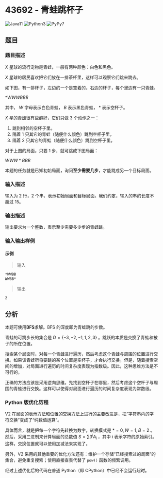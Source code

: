 # 43692 - 青蛙跳杯子

![Java11](https://img.shields.io/badge/Java11-AC-green)
![Python3](https://img.shields.io/badge/Python3-AC-green)
![PyPy7](https://img.shields.io/badge/PyPy7-AC-green)

## 题目

### 题目描述

$X$ 星球的流行宠物是青蛙，一般有两种颜色：白色和黑色。

$X$ 星球的居民喜欢把它们放在一排茶杯里，这样可以观察它们跳来跳去。

如下图，有一排杯子，左边的一个是空着的，右边的杯子，每个里边有一只青蛙。

$*WWWBBB$

其中， $W$ 字母表示白色青蛙， $B$ 表示黑色青蛙， $*$ 表示空杯子。

$X$ 星的青蛙很有些癖好，它们只做 3 个动作之一：

1. 跳到相邻的空杯子里。
2. 隔着 1 只其它的青蛙（随便什么颜色）跳到空杯子里。
3. 隔着 2 只其它的青蛙（随便什么颜色）跳到空杯子里。

对于上图的局面，只要 1 步，就可跳成下图局面：

$WWW*BBB$

本题的任务就是已知初始局面，询问**至少需要几步**，才能跳成另一个目标局面。

### 输入描述

输入为 2 行，2 个串，表示初始局面和目标局面。我们约定，输入的串的长度不超过 15。

### 输出描述

输出要求为一个整数，表示至少需要多少步的青蛙跳。

### 输入输出样例

#### 示例

> 输入

```txt
*WWBB
WWBB*
```

> 输出

```txt
2
```

## 分析

本题可使用**BFS**求解。BFS 的深度即为青蛙跳的步数。

青蛙的可跳步长的集合是 $D = \{-3, -2, -1, 1, 2, 3\}$ 。跳跃的本质是交换了青蛙和被子的所在位置。

搜索某个局面时，对每一个青蛙进行遍历，然后考虑这个青蛙与周围的位置进行交换。如果该青蛙所将要跳的某个位置是空杯子，才会执行交换。但是，随着搜索空间的增加，对局面进行遍历的时间复杂度表现为指数级。因此，这种思维方法是不可行的。

正确的方法应该是采用逆向思维。先找到空杯子在哪里，然后考虑这个空杯子与周围的青蛙进行交换。这样可以使得对局面进行遍历的时间复杂度表现为常数级。

### Python 版优化历程

V2 在局面的表示方法和位置的交换方法上进行的主要改进是，把“字符串内的字符交换”变成了“纯数值运算”。

具体而言，就是把每一个字符先转换为数字，转换模式是 $* = 0, W = 1, B = 2$ 。然后，采用三进制来计算局面的总数值 $S = \sum{3^i A_i}$ ，其中 $i$ 表示字符的原始索引。这样，交换位置就可以使用加减法来实现了。

另外，V2 采用的其他重要的优化方法还有：维护一个存储“已经搜索过的局面”的集合，避免重复搜索；使用直接查表代替了 `pow()` 函数的频繁调用。

经过上述优化后的代码在普通 Python（即 CPython）中已经不会运行超时。
